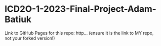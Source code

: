 # ICD2O-1-2023-Final-Project-Adam-Batiuk

Link to GitHub Pages for this repo: http...
(ensure it is the link to MY repo, not your forked version!)
